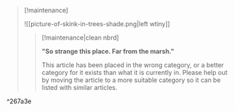 > [!maintenance] 
> 
> ![[picture-of-skink-in-trees-shade.png|left wtiny]]
> 
> > [!maintenance|clean nbrd]
> > 
> > **"So strange this place. Far from the marsh."**
> >
> > This article has been placed in the wrong category, or a better category for it exists than what it is currently in. Please help out by moving the article to a more suitable category so it can be listed with similar articles.

^267a3e
